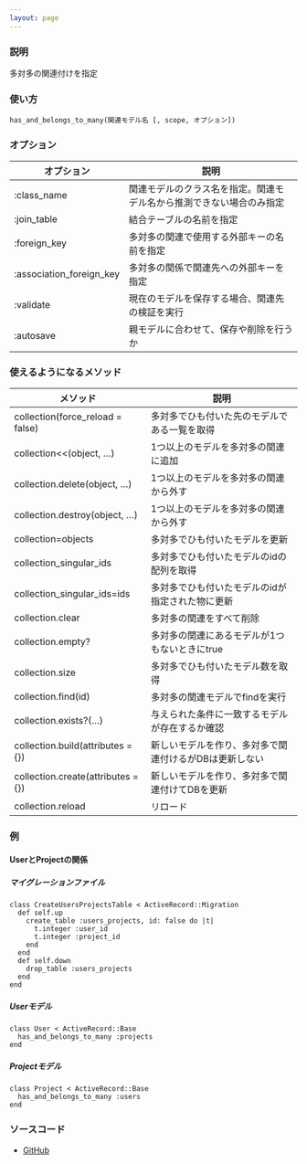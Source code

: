 ```yaml
---
layout: page
---
```

### 説明
多対多の関連付けを指定

### 使い方
    has_and_belongs_to_many(関連モデル名 [, scope, オプション])

### オプション

オプション                    | 説明
------------------------- | -----------------------------------
:class_name              | 関連モデルのクラス名を指定。関連モデル名から推測できない場合のみ指定
:join_table              | 結合テーブルの名前を指定
:foreign_key             | 多対多の関連で使用する外部キーの名前を指定
:association_foreign_key | 多対多の関係で関連先への外部キーを指定
:validate                | 現在のモデルを保存する場合、関連先の検証を実行
:autosave                | 親モデルに合わせて、保存や削除を行うか

### 使えるようになるメソッド

メソッド                               | 説明
----------------------------------- | -----------------------------
collection(force_reload = false)   | 多対多でひも付いた先のモデルである一覧を取得
collection<<(object, …)            | 1つ以上のモデルを多対多の関連に追加
collection.delete(object, …)       | 1つ以上のモデルを多対多の関連から外す
collection.destroy(object, …)      | 1つ以上のモデルを多対多の関連から外す
collection=objects                 | 多対多でひも付いたモデルを更新
collection_singular_ids            | 多対多でひも付いたモデルのidの配列を取得
collection_singular_ids=ids        | 多対多でひも付いたモデルのidが指定された物に更新
collection.clear                   | 多対多の関連をすべて削除
collection.empty?                  | 多対多の関連にあるモデルが1つもないときにtrue
collection.size                    | 多対多でひも付いたモデル数を取得
collection.find(id)                | 多対多の関連モデルでfindを実行
collection.exists?(…)              | 与えられた条件に一致するモデルが存在するか確認
collection.build(attributes = {})  | 新しいモデルを作り、多対多で関連付けるがDBは更新しない
collection.create(attributes = {}) | 新しいモデルを作り、多対多で関連付けてDBを更新
collection.reload                  | リロード

### 例
#### UserとProjectの関係
##### マイグレーションファイル
    class CreateUsersProjectsTable < ActiveRecord::Migration
      def self.up
        create_table :users_projects, id: false do |t|
          t.integer :user_id
          t.integer :project_id
        end
      end
      def self.down
        drop_table :users_projects
      end
    end

##### Userモデル
    class User < ActiveRecord::Base
      has_and_belongs_to_many :projects
    end

##### Projectモデル
    class Project < ActiveRecord::Base
      has_and_belongs_to_many :users
    end

### ソースコード
* [GitHub](https://github.com/rails/rails/blob/f33d52c95217212cbacc8d5e44b5a8e3cdc6f5b3/activerecord/lib/active_record/associations.rb#L1826)